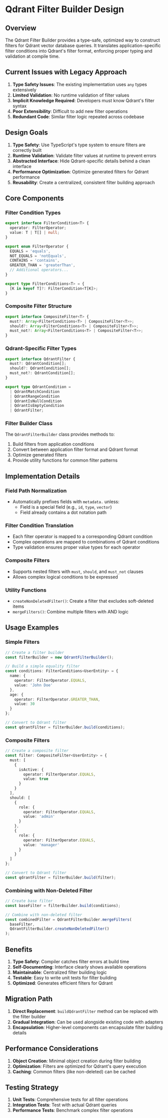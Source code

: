 # Qdrant Filter Builder Design

## Overview

The Qdrant Filter Builder provides a type-safe, optimized way to construct filters for Qdrant vector database queries. It translates application-specific filter conditions into Qdrant's filter format, enforcing proper typing and validation at compile time.

## Current Issues with Legacy Approach

1. **Type Safety Issues**: The existing implementation uses `any` types extensively
2. **Limited Validation**: No runtime validation of filter values
3. **Implicit Knowledge Required**: Developers must know Qdrant's filter syntax
4. **Poor Extensibility**: Difficult to add new filter operations
5. **Redundant Code**: Similar filter logic repeated across codebase

## Design Goals

1. **Type Safety**: Use TypeScript's type system to ensure filters are correctly built
2. **Runtime Validation**: Validate filter values at runtime to prevent errors
3. **Abstracted Interface**: Hide Qdrant-specific details behind a clean interface
4. **Performance Optimization**: Optimize generated filters for Qdrant performance
5. **Reusability**: Create a centralized, consistent filter building approach

## Core Components

### Filter Condition Types

```typescript
export interface FilterCondition<T> {
  operator: FilterOperator;
  value: T | T[] | null;
}

export enum FilterOperator {
  EQUALS = 'equals',
  NOT_EQUALS = 'notEquals',
  CONTAINS = 'contains',
  GREATER_THAN = 'greaterThan',
  // Additional operators...
}

export type FilterConditions<T> = {
  [K in keyof T]?: FilterCondition<T[K]>;
}
```

### Composite Filter Structure

```typescript
export interface CompositeFilter<T> {
  must?: Array<FilterConditions<T> | CompositeFilter<T>>;
  should?: Array<FilterConditions<T> | CompositeFilter<T>>;
  must_not?: Array<FilterConditions<T> | CompositeFilter<T>>;
}
```

### Qdrant-Specific Filter Types

```typescript
export interface QdrantFilter {
  must?: QdrantCondition[];
  should?: QdrantCondition[];
  must_not?: QdrantCondition[];
}

export type QdrantCondition = 
  | QdrantMatchCondition 
  | QdrantRangeCondition 
  | QdrantIsNullCondition 
  | QdrantIsEmptyCondition
  | QdrantFilter;
```

### Filter Builder Class

The `QdrantFilterBuilder` class provides methods to:

1. Build filters from application conditions
2. Convert between application filter format and Qdrant format
3. Optimize generated filters
4. Provide utility functions for common filter patterns

## Implementation Details

### Field Path Normalization

- Automatically prefixes fields with `metadata.` unless:
  - Field is a special field (e.g., `id`, `type`, `vector`)
  - Field already contains a dot notation path

### Filter Condition Translation

- Each filter operator is mapped to a corresponding Qdrant condition
- Complex operations are mapped to combinations of Qdrant conditions
- Type validation ensures proper value types for each operator

### Composite Filters

- Supports nested filters with `must`, `should`, and `must_not` clauses
- Allows complex logical conditions to be expressed

### Utility Functions

- `createNonDeletedFilter()`: Create a filter that excludes soft-deleted items
- `mergeFilters()`: Combine multiple filters with AND logic

## Usage Examples

### Simple Filters

```typescript
// Create a filter builder
const filterBuilder = new QdrantFilterBuilder();

// Build a simple equality filter
const conditions: FilterConditions<UserEntity> = {
  name: {
    operator: FilterOperator.EQUALS,
    value: 'John Doe'
  },
  age: {
    operator: FilterOperator.GREATER_THAN,
    value: 30
  }
};

// Convert to Qdrant filter
const qdrantFilter = filterBuilder.build(conditions);
```

### Composite Filters

```typescript
// Create a composite filter
const filter: CompositeFilter<UserEntity> = {
  must: [
    {
      isActive: {
        operator: FilterOperator.EQUALS,
        value: true
      }
    }
  ],
  should: [
    {
      role: {
        operator: FilterOperator.EQUALS,
        value: 'admin'
      }
    },
    {
      role: {
        operator: FilterOperator.EQUALS,
        value: 'manager'
      }
    }
  ]
};

// Convert to Qdrant filter
const qdrantFilter = filterBuilder.build(filter);
```

### Combining with Non-Deleted Filter

```typescript
// Create base filter
const baseFilter = filterBuilder.build(conditions);

// Combine with non-deleted filter
const combinedFilter = QdrantFilterBuilder.mergeFilters(
  baseFilter,
  QdrantFilterBuilder.createNonDeletedFilter()
);
```

## Benefits

1. **Type Safety**: Compiler catches filter errors at build time
2. **Self-Documenting**: Interface clearly shows available operations
3. **Maintainable**: Centralized filter building logic
4. **Testable**: Easy to write unit tests for filter building
5. **Optimized**: Generates efficient filters for Qdrant

## Migration Path

1. **Direct Replacement**: `buildQdrantFilter` method can be replaced with the filter builder
2. **Gradual Integration**: Can be used alongside existing code with adapters
3. **Encapsulation**: Higher-level components can encapsulate filter building details

## Performance Considerations

1. **Object Creation**: Minimal object creation during filter building
2. **Optimization**: Filters are optimized for Qdrant's query execution
3. **Caching**: Common filters (like non-deleted) can be cached

## Testing Strategy

1. **Unit Tests**: Comprehensive tests for all filter operations
2. **Integration Tests**: Test with actual Qdrant queries
3. **Performance Tests**: Benchmark complex filter operations 
